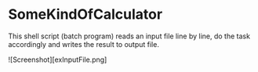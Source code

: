 # SomeKindOfCalculator

This shell script (batch program) reads an input file line by line, do the task accordingly and writes the result to output file.

![Screenshot][exInputFile.png]
